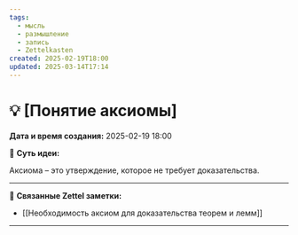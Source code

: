 ```yaml
---
tags:
  - мысль
  - размышление
  - запись
  - Zettelkasten
created: 2025-02-19T18:00
updated: 2025-03-14T17:14
---
```

# 💡  [Понятие аксиомы]

**Дата и время создания:** 2025-02-19 18:00

 💫 **Суть идеи:**
 
Аксиома – это утверждение, которое не требует доказательства.
- - -

🔗 **Связанные Zettel заметки:**

- [[Необходимость аксиом для доказательства теорем и лемм]]

------
